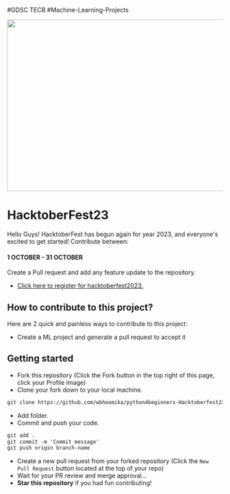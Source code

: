 
#GDSC TECB
#Machine-Learning-Projects

<p align="center">
    <a href="https://hacktoberfest.com/" target="_blank">
    	<img src="https://miro.medium.com/v2/resize:fit:1400/0*McOGR_vW3LivYNor.png" width="800px" height="400px">
    </a>
</p>

# HacktoberFest23

Hello Guys! HacktoberFest has begun again for year 2023, and everyone's excited to get started!
Contribute between: <h4>1 OCTOBER - 31 OCTOBER</h4>

Create a Pull request and add any feature update to the repository.

* [Click here to register for hacktoberfest2023.](https://hacktoberfest.com/)

## How to contribute to this project?

Here are 2 quick and painless ways to contribute to this project:

* Create a ML project and generate a pull request to accept it



## Getting started
* Fork this repository (Click the Fork button in the top right of this page, click your Profile Image)
* Clone your fork down to your local machine.

```markdown
git clone https://github.com/wbhoomika/python4beginners-Hacktoberfest23
```



* Add folder.
* Commit and push your code.

```markdown
git add .
git commit -m 'Commit message'
git push origin branch-name
```

* Create a new pull request from your forked repository (Click the `New Pull Request` button located at the top of your repo)
* Wait for your PR review and merge approval...
* __Star this repository__ if you had fun contributing!


